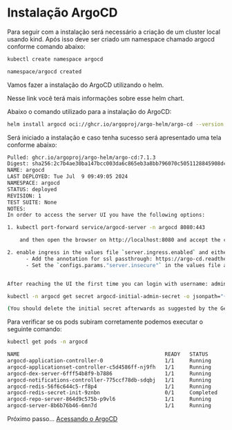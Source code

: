 # Instalação ArgoCD

Para seguir com a instalação será necessário a criação de um cluster local usando kind. Após isso deve ser criado um namespace chamado argocd conforme comando abaixo:

```bash
kubectl create namespace argocd

namespace/argocd created
```

Vamos fazer a instalação do ArgoCD utilizando o helm. 

Nesse link você terá mais informações sobre esse helm chart.

Abaixo o comando utilizado para a instalação do ArgoCD:

```bash
helm install argocd oci://ghcr.io/argoproj/argo-helm/argo-cd --version 7.1.3 -n argocd
```

Será iniciado a instalação e caso tenha sucesso será apresentado uma tela conforme abaixo:

```bash
Pulled: ghcr.io/argoproj/argo-helm/argo-cd:7.1.3
Digest: sha256:2c7b4ae30ba147bcc003da6c865eb3a8bb796070c5051128845908dc5651ed45
NAME: argocd
LAST DEPLOYED: Tue Jul  9 09:49:05 2024
NAMESPACE: argocd
STATUS: deployed
REVISION: 1
TEST SUITE: None
NOTES:
In order to access the server UI you have the following options:

1. kubectl port-forward service/argocd-server -n argocd 8080:443

    and then open the browser on http://localhost:8080 and accept the certificate

2. enable ingress in the values file `server.ingress.enabled` and either
      - Add the annotation for ssl passthrough: https://argo-cd.readthedocs.io/en/stable/operator-manual/ingress/#option-1-ssl-passthrough
      - Set the `configs.params."server.insecure"` in the values file and terminate SSL at your ingress: https://argo-cd.readthedocs.io/en/stable/operator-manual/ingress/#option-2-multiple-ingress-objects-and-hosts


After reaching the UI the first time you can login with username: admin and the random password generated during the installation. You can find the password by running:

kubectl -n argocd get secret argocd-initial-admin-secret -o jsonpath="{.data.password}" | base64 -d

(You should delete the initial secret afterwards as suggested by the Getting Started Guide: https://argo-cd.readthedocs.io/en/stable/getting_started/#4-login-using-the-cli)
```

Para verificar se os pods subiram corretamente podemos executar o seguinte comando:

```bash
kubectl get pods -n argocd

NAME                                               READY   STATUS      RESTARTS   AGE
argocd-application-controller-0                    1/1     Running     0          103s
argocd-applicationset-controller-c5d4586ff-nj9fh   1/1     Running     0          103s
argocd-dex-server-6fff54b8f9-b7886                 1/1     Running     0          103s
argocd-notifications-controller-775ccf78db-sdqbj   1/1     Running     0          103s
argocd-redis-56f6c644c5-rf8p4                      1/1     Running     0          103s
argocd-redis-secret-init-9znbn                     0/1     Completed   0          2m10s
argocd-repo-server-864d9c575b-p9vl6                1/1     Running     0          103s
argocd-server-8b6b76b46-6mn7d                      1/1     Running     0          103s
```

Próximo passo... [Acessando o ArgoCD](acesso.md)